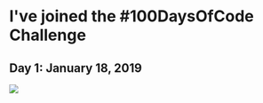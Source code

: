 # I've joined the #100DaysOfCode Challenge

<h2 align=”center”>
Day 1: January 18, 2019
</h2>

<img src="![page1](https://user-images.githubusercontent.com/31744964/51426154-5092d300-1bde-11e9-94d1-ce4145e4856a.JPG)">

